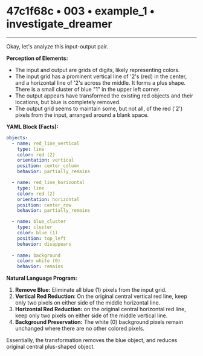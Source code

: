 # 47c1f68c • 003 • example_1 • investigate_dreamer

---
Okay, let's analyze this input-output pair.

**Perception of Elements:**

*   The input and output are grids of digits, likely representing colors.
*   The input grid has a prominent vertical line of '2's (red) in the center, and a horizontal line of '2's across the middle. It forms a plus shape. There is a small cluster of blue "1" in the upper left corner.
*    The output appears have transformed the existing red objects and their locations, but blue is completely removed.
*   The output grid seems to maintain some, but not all, of the red ('2') pixels from the input, arranged around a blank space.

**YAML Block (Facts):**



```yaml
objects:
  - name: red_line_vertical
    type: line
    color: red (2)
    orientation: vertical
    position: center_column
    behavior: partially_remains

  - name: red_line_horizontal
    type: line
    color: red (2)
    orientation: horizontal
    position: center_row
    behavior: partially_remains

  - name: blue_cluster
    type: cluster
    color: blue (1)
    position: top_left
    behavior: disappears
    
  - name: background
    color: white (0)
    behavior: remains
```



**Natural Language Program:**

1.  **Remove Blue:** Eliminate all blue (1) pixels from the input grid.
2.  **Vertical Red Reduction**: On the original central vertical red line, keep only two pixels on either side of the middle horizontal line.
3. **Horizontal Red Reduction:** on the original central horizontal red line, keep only two pixels on either side of the middle vertical line.
4.  **Background Preservation:** The white (0) background pixels remain unchanged where there are no other colored pixels.

Essentially, the transformation removes the blue object, and reduces original central plus-shaped object.

